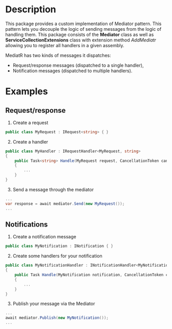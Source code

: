 ﻿# Description

This package provides a custom implementation of Mediator pattern. This pattern lets you decouple the logic of sending messages from the logic of handling them.
This package consists of the **Mediator** class as well as **ServiceCollectionExtensions** class with extension method *AddMediatr* allowing you to register all handlers in a given assembly.

MediatR has two kinds of messages it dispatches:
- Request/response messages (dispatched to a single handler),
- Notification messages (dispatched to multiple handlers).

# Examples

## Request/response

1. Create a request


```csharp
public class MyRequest : IRequest<string> { }
```

2. Create a handler

```csharp
public class MyHandler : IRequestHandler<MyRequest, string>
{
    public Task<string> Handle(MyRequest request, CancellationToken cancellationToken)
    {
        ...
    }
}
```

3. Send a message through the mediator

```csharp
...
var response = await mediator.Send(new MyRequest());
...
```

## Notifications

1. Create a notification message

```csharp
public class MyNotification : INotification { }
```

2. Create some handlers for your notification

```csharp
public class MyNotificationHandler : INotificationHandler<MyNotification>
{
    public Task Handle(MyNotification notification, CancellationToken cancellationToken)
    {
        ...
    }
}
```

3. Publish your message via the Mediator

```csharp
...
await mediator.Publish(new MyNotification());
...
```